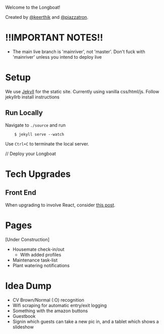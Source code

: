 Welcome to the Longboat!

Created by [@keerthik](https://github.com/keerthik) and [@piazzatron](https://github.com/piazzatron).

# !!IMPORTANT NOTES!!
* The main live branch is 'mainriver', not 'master'. Don't fuck with 'mainriver' unless you intend to deploy live

# Setup
We use [Jekyll](http://jekyllrb.com/) for the static site. Currently using vanilla css/html/js. Follow jekyllrb install instructions

## Run Locally
Navigate to `./source` and run
```
	$ jekyll serve --watch
```
Use `Ctrl+C` to terminate the local server.

// Deploy your Longboat


# Tech Upgrades
## Front End
When upgrading to involve React, consider [this post](https://medium.com/@allizadrozny/using-webpack-and-react-with-jekyll-cfe137f8a2cc).

# Pages
[Under Construction]
- Housemate check-in/out
	- With added profiles
- Maintenance task-list
- Plant watering notifications

# Idea Dump
- CV Brown/Normal (:O) recognition
- Wifi scraping for automatic entry/exit logging
- Something with the amazon buttons
- Guestbook
- Signin which guests can take a new pic in, and a tablet which shows a slideshow

